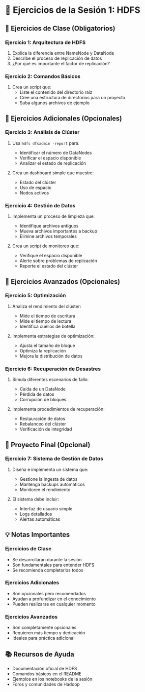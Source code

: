 # 📝 Ejercicios de la Sesión 1: HDFS

## 🎯 Ejercicios de Clase (Obligatorios)

### Ejercicio 1: Arquitectura de HDFS
1. Explica la diferencia entre NameNode y DataNode
2. Describe el proceso de replicación de datos
3. ¿Por qué es importante el factor de replicación?

### Ejercicio 2: Comandos Básicos
1. Crea un script que:
   - Liste el contenido del directorio raíz
   - Cree una estructura de directorios para un proyecto
   - Suba algunos archivos de ejemplo

## 🎯 Ejercicios Adicionales (Opcionales)

### Ejercicio 3: Análisis de Clúster
1. Usa `hdfs dfsadmin -report` para:
   - Identificar el número de DataNodes
   - Verificar el espacio disponible
   - Analizar el estado de replicación

2. Crea un dashboard simple que muestre:
   - Estado del clúster
   - Uso de espacio
   - Nodos activos

### Ejercicio 4: Gestión de Datos
1. Implementa un proceso de limpieza que:
   - Identifique archivos antiguos
   - Mueva archivos importantes a backup
   - Elimine archivos temporales

2. Crea un script de monitoreo que:
   - Verifique el espacio disponible
   - Alerte sobre problemas de replicación
   - Reporte el estado del clúster

## 🎯 Ejercicios Avanzados (Opcionales)

### Ejercicio 5: Optimización
1. Analiza el rendimiento del clúster:
   - Mide el tiempo de escritura
   - Mide el tiempo de lectura
   - Identifica cuellos de botella

2. Implementa estrategias de optimización:
   - Ajusta el tamaño de bloque
   - Optimiza la replicación
   - Mejora la distribución de datos

### Ejercicio 6: Recuperación de Desastres
1. Simula diferentes escenarios de fallo:
   - Caída de un DataNode
   - Pérdida de datos
   - Corrupción de bloques

2. Implementa procedimientos de recuperación:
   - Restauración de datos
   - Rebalanceo del clúster
   - Verificación de integridad

## 🎯 Proyecto Final (Opcional)

### Ejercicio 7: Sistema de Gestión de Datos
1. Diseña e implementa un sistema que:
   - Gestione la ingesta de datos
   - Mantenga backups automáticos
   - Monitoree el rendimiento

2. El sistema debe incluir:
   - Interfaz de usuario simple
   - Logs detallados
   - Alertas automáticas

## 💡 Notas Importantes

### Ejercicios de Clase
- Se desarrollarán durante la sesión
- Son fundamentales para entender HDFS
- Se recomienda completarlos todos

### Ejercicios Adicionales
- Son opcionales pero recomendados
- Ayudan a profundizar en el conocimiento
- Pueden realizarse en cualquier momento

### Ejercicios Avanzados
- Son completamente opcionales
- Requieren más tiempo y dedicación
- Ideales para práctica adicional

## 📚 Recursos de Ayuda
- Documentación oficial de HDFS
- Comandos básicos en el README
- Ejemplos en los notebooks de la sesión
- Foros y comunidades de Hadoop 